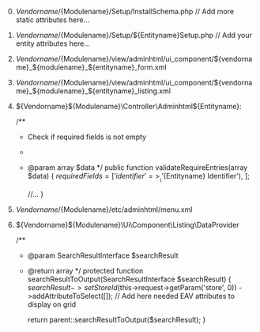 
0. ${Vendorname}/${Modulename}/Setup/InstallSchema.php
    // Add more static attributes here...
 
0. ${Vendorname}/${Modulename}/Setup/${Entityname}Setup.php
    // Add your entity attributes here...
    
0. ${Vendorname}/${Modulename}/view/adminhtml/ui_component/${vendorname}_${modulename}_${entityname}_form.xml
    <!-- Add your fields here -->

0. ${Vendorname}/${Modulename}/view/adminhtml/ui_component/${vendorname}_${modulename}_${entityname}_listing.xml
    <!-- Add your columns here -->

0. ${Vendorname}\${Modulename}\Controller\Adminhtml\${Entityname}:

    /**
     * Check if required fields is not empty
     *
     * @param array $data
     */
    public function validateRequireEntries(array $data)
    {
        $requiredFields = [
            'identifier' => __('${Entityname} Identifier'),
        ];
        
        //...
    }
    
0. ${Vendorname}/${Modulename}/etc/adminhtml/menu.xml

0. ${Vendorname}\${Modulename}\Ui\Component\Listing\DataProvider

    /**
     * @param SearchResultInterface $searchResult
     * @return array
     */
    protected function searchResultToOutput(SearchResultInterface $searchResult)
    {
        $searchResult->setStoreId($this->request->getParam('store', 0))
            ->addAttributeToSelect([]); // Add here needed EAV attributes to display on grid

        return parent::searchResultToOutput($searchResult);
    }